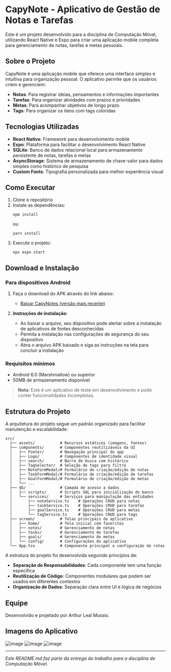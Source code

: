 # CapyNote - Aplicativo de Gestão de Notas e Tarefas

Este é um projeto desenvolvido para a disciplina de Computação Móvel, utilizando React Native e Expo para criar uma aplicação mobile completa para gerenciamento de notas, tarefas e metas pessoais.

## Sobre o Projeto

CapyNote é uma aplicação mobile que oferece uma interface simples e intuitiva para organização pessoal. O aplicativo permite que os usuários criem e gerenciem:

- **Notas**: Para registrar ideias, pensamentos e informações importantes
- **Tarefas**: Para organizar atividades com prazos e prioridades
- **Metas**: Para acompanhar objetivos de longo prazo
- **Tags**: Para organizar os itens com tags coloridas

## Tecnologias Utilizadas

- **React Native**: Framework para desenvolvimento mobile
- **Expo**: Plataforma para facilitar o desenvolvimento React Native
- **SQLite**: Banco de dados relacional local para armazenamento persistente de notas, tarefas e metas
- **AsyncStorage**: Sistema de armazenamento de chave-valor para dados simples como histórico de pesquisa
- **Custom Fonts**: Tipografia personalizada para melhor experiência visual

## Como Executar

1. Clone o repositório
2. Instale as dependências:
   ```
   npm install
   ```
   ou
   ```
   yarn install
   ```
3. Execute o projeto:
   ```
   npx expo start
   ```

## Download e Instalação

### Para dispositivos Android

1. Faça o download do APK através do link abaixo:
   - [Baixar CapyNotes (versão mais recente)](https://expo.dev/accounts/leall/projects/app-note/builds/6ac06fa8-ba6e-4846-9fa6-06e4d445c5db)

2. **Instruções de instalação**:
   - Ao baixar o arquivo, seu dispositivo pode alertar sobre a instalação de aplicativos de fontes desconhecidas
   - Permita a instalação nas configurações de segurança do seu dispositivo
   - Abra o arquivo APK baixado e siga as instruções na tela para concluir a instalação

### Requisitos mínimos
- Android 6.0 (Marshmallow) ou superior
- 50MB de armazenamento disponível

> **Nota**: Este é um aplicativo de teste em desenvolvimento e pode conter funcionalidades incompletas.

## Estrutura do Projeto

A arquitetura do projeto segue um padrão organizado para facilitar manutenção e escalabilidade:

```
src/
  ├── assets/           # Recursos estáticos (imagens, fontes)
  ├── components/       # Componentes reutilizáveis da UI
  │   ├── Footer/       # Navegação principal do app
  │   ├── Logo/         # Componentes de identidade visual
  │   ├── search/       # Barra de busca com histórico
  │   ├── TagSelector/  # Seleção de tags para filtro
  │   ├── NoteFormModal/# Formulário de criação/edição de notas
  │   ├── TaskFormModal/# Formulário de criação/edição de tarefas
  │   ├── GoalFormModal/# Formulário de criação/edição de metas
  │   └── ...          
  ├── db/               # Camada de acesso a dados
  │   ├── scripts/      # Scripts SQL para inicialização do banco
  │   └── services/     # Serviços para manipulação das entidades
  │       ├── noteService.ts    # Operações CRUD para notas
  │       ├── taskService.ts    # Operações CRUD para tarefas  
  │       ├── goalService.ts    # Operações CRUD para metas
  │       └── tagService.ts     # Operações CRUD para tags
  ├── screen/           # Telas principais do aplicativo
  │   ├── home/         # Tela inicial com favoritos
  │   ├── notes/        # Gerenciamento de notas
  │   ├── tasks/        # Gerenciamento de tarefas
  │   ├── goals/        # Gerenciamento de metas
  │   └── config/       # Configurações do aplicativo
  └── App.tsx           # Componente principal e configuração de rotas
```

A estrutura do projeto foi desenvolvida seguindo princípios de:

- **Separação de Responsabilidades**: Cada componente tem uma função específica
- **Reutilização de Código**: Componentes modulares que podem ser usados em diferentes contextos
- **Organização de Dados**: Separação clara entre UI e lógica de negócios

## Equipe

Desenvolvido e projetado por Arthur Leal Mussio.

## Imagens do Aplicativo

![image](https://github.com/user-attachments/assets/5b57afbf-7fae-493f-b948-340bcc6a0c46)
![image](https://github.com/user-attachments/assets/93e64bbe-ac52-4f77-a25f-52e39c75d9b1)
![image](https://github.com/user-attachments/assets/eb6a43f6-7283-4858-bbb0-89f345659615)


---

*Este README.md faz parte da entrega do trabalho para a disciplina de Computação Móvel.* 
